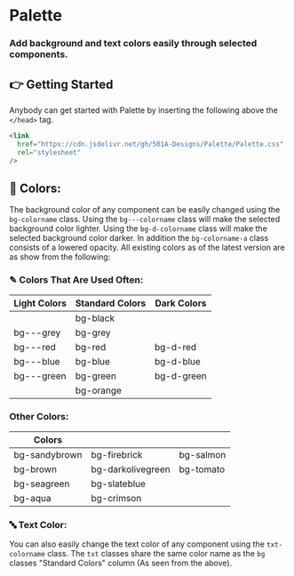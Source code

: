 # Palette

### Add background and text colors easily through selected components.

## 👉 Getting Started

Anybody can get started with Palette by inserting the following above the `</head>` tag.

```html
<link
  href="https://cdn.jsdelivr.net/gh/501A-Designs/Palette/Palette.css"
  rel="stylesheet"
/>
```

## 🎨 Colors:

The background color of any component can be easily changed using the `bg-colorname` class.
Using the `bg---colorname` class will make the selected background color lighter.
Using the `bg-d-colorname` class will make the selected background color darker.
In addition the `bg-colorname-a` class consists of a lowered opacity.
All existing colors as of the latest version are as show from the following:

### ✎ Colors That Are Used Often:

| Light Colors | Standard Colors | Dark Colors |
| ------------ | --------------- | ----------- |
|              | bg-black        |             |
| bg---grey    | bg-grey         |             |
| bg---red     | bg-red          | bg-d-red    |
| bg---blue    | bg-blue         | bg-d-blue   |
| bg---green   | bg-green        | bg-d-green  |
|              | bg-orange       |             |

### Other Colors:

| Colors        |                   |           |
| ------------- | ----------------- | --------- |
| bg-sandybrown | bg-firebrick      | bg-salmon |
| bg-brown      | bg-darkolivegreen | bg-tomato |
| bg-seagreen   | bg-slateblue      |           |
| bg-aqua       | bg-crimson        |           |

### 🔤 Text Color:

You can also easily change the text color of any component using the `txt-colorname` class.
The `txt` classes share the same color name as the `bg` classes "Standard Colors" column (As seen from the above).
